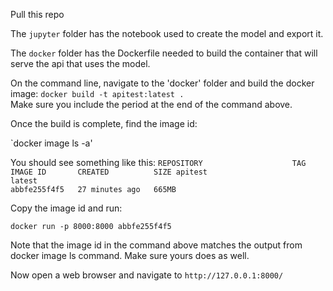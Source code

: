 Pull this repo

The `jupyter` folder has the notebook used to create the model and export it.

The `docker` folder has the Dockerfile needed to build the container that will serve the api that uses the model.

On the command line, navigate to the 'docker' folder and build the docker image:
`docker build -t apitest:latest .`   
Make sure you include the period at the end of the command above.

Once the build is complete, find the image id:

`docker image ls -a'

You should see something like this:
`REPOSITORY                    TAG                                                         IMAGE ID       CREATED          SIZE
apitest                       latest                                                      abbfe255f4f5   27 minutes ago   665MB`


Copy the image id and run:

`docker run -p 8000:8000 abbfe255f4f5`

Note that the image id in the command above matches the output from docker image ls command. Make sure yours does as well.


Now open a web browser and navigate to `http://127.0.0.1:8000/`

